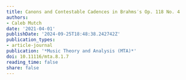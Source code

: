 ```yaml
---
title: Canons and Contestable Cadences in Brahms′s Op. 118 No. 4
authors:
- Caleb Mutch
date: '2021-04-01'
publishDate: '2024-09-25T18:48:38.242742Z'
publication_types:
- article-journal
publication: '*Music Theory and Analysis (MTA)*'
doi: 10.11116/mta.8.1.7
reading_time: false
share: false
---
```

